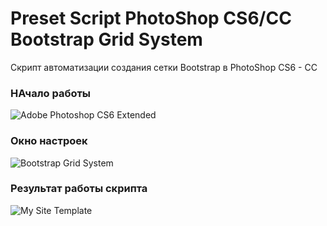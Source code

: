 # Preset Script PhotoShop CS6/CC Bootstrap Grid System
Скрипт автоматизации создания сетки Bootstrap в PhotoShop СS6 - CC

### НАчало работы
![Adobe Photoshop CS6 Extended](https://monosnap.com/file/igwOYef0juWFjYOmypwbC62oPybTYL.png)
### Окно настроек
![Bootstrap Grid System](https://monosnap.com/file/WdECGRtB41D2fDHVCn7rfyBNLmczwt.png)
### Результат работы скрипта
![My Site Template](https://monosnap.com/file/wZQlDopgLNMs0x7RkxzHUvhQCeyhop.png)

